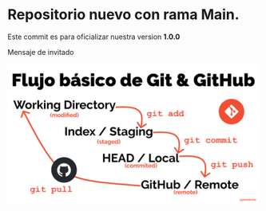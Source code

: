 # Repositorio nuevo con rama Main.

Este commit es para oficializar nuestra version **1.0.0**

Mensaje de invitado

![imagen](git-flow.png)
